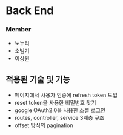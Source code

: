 # Back End

### Member

-   노누리
-   소범기
-   이상원

## 적용된 기술 및 기능

-   페이지에서 사용자 인증에 refresh token 도입
-   reset token을 사용한 비밀번호 찾기
-   google OAuth2.0을 사용한 소셜 로그인
-   routes, controller, service 3계층 구조
-   offset 방식의 pagination
